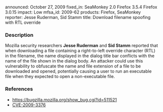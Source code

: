 announced: October 27, 2009
fixed_in: SeaMonkey 2.0
          Firefox 3.5.4
          Firefox 3.0.15
impact: Low
mfsa_id: 2009-62
products: Firefox, SeaMonkey
reporter: Jesse Ruderman, Sid Stamm
title: Download filename spoofing with RTL override

<h3>Description</h3>

<p>Mozilla security researchers <strong>Jesse Ruderman</strong>
and <strong>Sid Stamm</strong> reported that when downloading a file
containing a right-to-left override character (RTL) in the filename,
the name displayed in the dialog title bar conflicts with the name of
the file shown in the dialog body.  An attacker could use this
vulnerability to obfuscate the name and file extension of a file to be
downloaded and opened, potentially causing a user to run an executable
file when they expected to open a non-executable file.</p>

<h3>References</h3>

<ul>
  <li><a href="https://bugzilla.mozilla.org/show_bug.cgi?id=511521">https://bugzilla.mozilla.org/show_bug.cgi?id=511521</a></li>
  <li><a class="ex-ref" href="http://cve.mitre.org/cgi-bin/cvename.cgi?name=CVE-2009-3376">CVE-2009-3376</a></li>
</ul>




